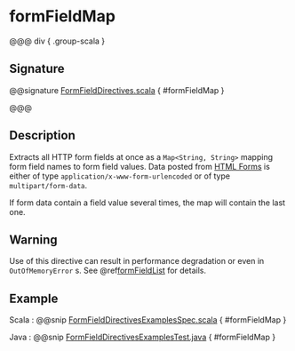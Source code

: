 # formFieldMap

@@@ div { .group-scala }

## Signature

@@signature [FormFieldDirectives.scala]($akka-http$/akka-http/src/main/scala/akka/http/scaladsl/server/directives/FormFieldDirectives.scala) { #formFieldMap }

@@@

## Description

Extracts all HTTP form fields at once as a `Map<String, String>` mapping form field names to form field values. Data posted from [HTML Forms](http://www.w3.org/TR/html401/interact/forms.html#h-17.13.4) is either of type `application/x-www-form-urlencoded` or of type `multipart/form-data`.

If form data contain a field value several times, the map will contain the last one.

## Warning

Use of this directive can result in performance degradation or even in `OutOfMemoryError` s.
See @ref[formFieldList](formFieldList.md) for details.

## Example

Scala
:  @@snip [FormFieldDirectivesExamplesSpec.scala]($test$/scala/docs/http/scaladsl/server/directives/FormFieldDirectivesExamplesSpec.scala) { #formFieldMap }

Java
:  @@snip [FormFieldDirectivesExamplesTest.java]($test$/java/docs/http/javadsl/server/directives/FormFieldDirectivesExamplesTest.java) { #formFieldMap }
